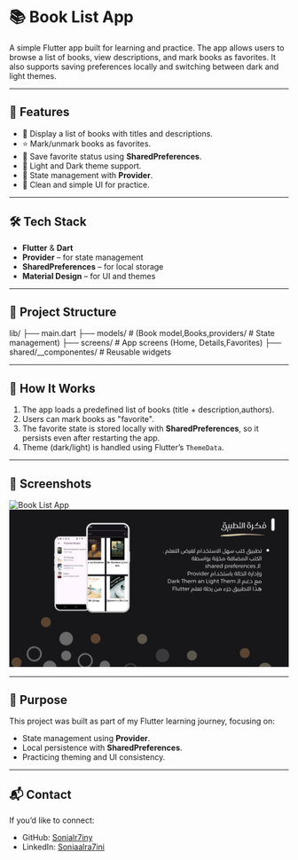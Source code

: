 # 📚 Book List App

A simple Flutter app built for learning and practice. The app allows users to browse a list of books, view descriptions, and mark books as favorites. It also supports saving preferences locally and switching between dark and light themes.

---

## 🚀 Features
- 📖 Display a list of books with titles and descriptions.  
- ⭐ Mark/unmark books as favorites.  
- 💾 Save favorite status using **SharedPreferences**.  
- 🎨 Light and Dark theme support.  
- 🔄 State management with **Provider**.  
- 📱 Clean and simple UI for practice.

---

## 🛠️ Tech Stack
- **Flutter** & **Dart**  
- **Provider** – for state management  
- **SharedPreferences** – for local storage  
- **Material Design** – for UI and themes  

---

## 📂 Project Structure
lib/
├── main.dart
├── models/ # (Book model,Books,providers/ # State management)
├── screens/ # App screens (Home, Details,Favorites)
├── shared/__componentes/ # Reusable widgets


--------

## 📖 How It Works
1. The app loads a predefined list of books (title + description,authors).  
2. Users can mark books as "favorite".  
3. The favorite state is stored locally with **SharedPreferences**, so it persists even after restarting the app.  
4. Theme (dark/light) is handled using Flutter’s `ThemeData`.  

---

## 📸 Screenshots
![Book List App](screenshots/book_list_app.png)
![Idea App](screenshots/idea.png)

---

## 🎯 Purpose
This project was built as part of my Flutter learning journey, focusing on:  
- State management using **Provider**.  
- Local persistence with **SharedPreferences**.  
- Practicing theming and UI consistency.  

---

## 📬 Contact
If you’d like to connect:  
- GitHub: [Sonialr7iny](https://github.com/Sonialr7iny)  
- LinkedIn: [Soniaalra7ini](www.linkedin.com/in/sonia-alr7ini-663832325)  

